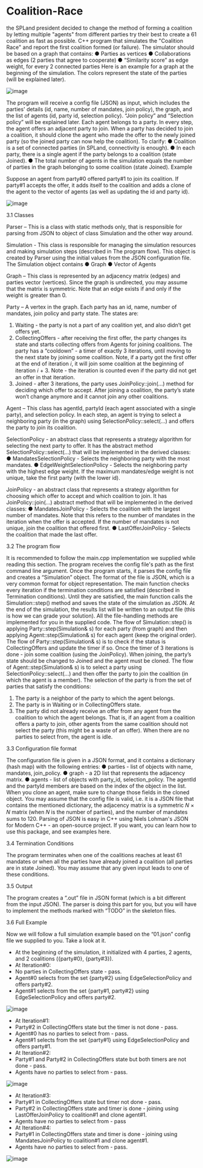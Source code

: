 # Coalition-Race

the SPLand president decided to change the method of forming a coalition by
letting multiple "agents" from different parties try their best to create a 61 coalition as fast as
possible.
C++ program that simulates the "Coalition Race" and report
the first coalition formed (or failure).
The simulator should be based on a graph that contains:
● Parties as vertices
● Collaborations as edges (2 parties that agree to cooperate)
● “Similarity score” as edge weight, for every 2 connected parties
Here is an example for a graph at the beginning of the simulation. The colors represent the
state of the parties (will be explained later).

![image](https://user-images.githubusercontent.com/94444014/220151391-305e2caf-e3d4-4022-a6d6-d606b06258c4.png)


The program will receive a config file (JSON) as input, which includes the parties' details (id,
name, number of mandates, join policy), the graph, and the list of agents (id, party id, selection
policy). “Join policy” and “Selection policy” will be explained later.
Each agent belongs to a party. In every step, the agent offers an adjacent party to join. When a
party has decided to join a coalition, it should clone the agent who made the offer to the
newly joined party (so the joined party can now help the coalition).
To clarify:
● Coalition is a set of connected parties (in SPLand, connectivity is enough).
● In each party, there is a single agent if the party belongs to a coalition (state Joined).
● The total number of agents in the simulation equals the number of parties in the graph
belonging to some coalition (state Joined).
Example

Suppose an agent from party#0 offered party#1 to join its coalition.
If party#1 accepts the offer, it adds itself to the coalition and adds a clone of the agent to the
vector of agents (as well as updating the id and party id).

![image](https://user-images.githubusercontent.com/94444014/220151515-04d2ad23-54e1-4ac0-8207-796732d123cf.png)


3.1 Classes

Parser – This is a class with static methods only, that is responsible for parsing from JSON to
object of class Simulation and the other way around.

Simulation - This class is responsible for managing the simulation resources and making
simulation steps (described in The program flow). This object is created by Parser using the
initial values from the JSON configuration file. The Simulation object contains
● Graph
● Vector of Agents

Graph – This class is represented by an adjacency matrix (edges) and parties vector
(vertices). Since the graph is undirected, you may assume that the matrix is symmetric.
Note that an edge exists if and only if the weight is greater than 0.

Party – A vertex in the graph. Each party has an id, name, number of mandates, join policy
and party state. The states are:
1. Waiting - the party is not a part of any coalition yet, and also didn’t get offers yet.
2. CollectingOffers - after receiving the first offer, the party changes its state and starts
collecting offers from Agents for joining coalitions.
The party has a “cooldown” - a timer of exactly 3 iterations, until moving to the next
state by joining some coalition. Note, if a party got the first offer at the end of iteration 𝑖,
it will join some coalition at the beginning of iteration 𝑖 + 3.
Note - the iteration is counted even if the party did not get an offer in that iteration.
3. Joined - after 3 iterations, the party uses JoinPolicy::join(...) method for deciding which
offer to accept. After joining a coalition, the party’s state won’t change anymore and it
cannot join any other coalitions.

Agent – This class has agentId, partyId (each agent associated with a single party), and
selection policy. In each step, an agent is trying to select a neighboring party (in the graph)
using SelectionPolicy::select(...) and offers the party to join its coalition.

SelectionPolicy - an abstract class that represents a strategy algorithm for selecting the next
party to offer. It has the abstract method SelectionPolicy::select(...) that will be implemented in
the derived classes:
● MandatesSelectionPolicy - Selects the neighboring party with the most mandates.
● EdgeWeightSelectionPolicy - Selects the neighboring party with the highest edge
weight.
If the maximum mandates/edge weight is not unique, take the first party (with the lower id).

JoinPolicy - an abstract class that represents a strategy algorithm for choosing which offer to
accept and which coalition to join. It has JoinPolicy::join(...) abstract method that will be
implemented in the derived classes:
● MandatesJoinPolicy - Selects the coalition with the largest number of mandates.
Note that this refers to the number of mandates in the iteration when the offer is
accepted. If the number of mandates is not unique, join the coalition that offered first.
● LastOfferJoinPolicy - Selects the coalition that made the last offer.


3.2 The program flow

It is recommended to follow the main.cpp implementation we supplied while reading this section.
The program receives the config file's path as the first command line argument. Once the
program starts, it parses the config file and creates a “Simulation” object.
The format of the file is JSON, which is a very common format for object representation.
The main function checks every iteration if the termination conditions are satisfied (described
in Termination conditions). Until they are satisfied, the main function calls the Simulation::step()
method and saves the state of the simulation as JSON. At the end of the simulation, the
results list will be written to an output file (this is how we can grade your solution).
All the file-handling methods are implemented for you in the supplied code.
The flow of Simulation::step() is applying Party::step(Simulation& s) for each party (from graph)
and then applying Agent::step(Simulation& s) for each agent (keep the original order).
The flow of Party::step(Simulation& s) is to check if the status is CollectingOffers and update
the timer if so. Once the timer of 3 iterations is done - join some coalition (using the
JoinPolicy). When joining, the party’s state should be changed to Joined and the agent must
be cloned.
The flow of Agent::step(Simulation& s) is to select a party using SelectionPolicy::select(...) and
then offer the party to join the coalition (in which the agent is a member).
The selection of the party is from the set of parties that satisfy the conditions:
1. The party is a neighbor of the party to which the agent belongs.
2. The party is in Waiting or in CollectingOffers state.
3. The party did not already receive an offer from any agent from the coalition to which
the agent belongs. That is, if an agent from a coalition offers a party to join, other
agents from the same coalition should not select the party (this might be a waste of an
offer).
When there are no parties to select from, the agent is idle.

3.3 Configuration file format

The configuration file is given in a JSON format, and it contains a dictionary (hash map) with
the following entries:
● parties - list of objects with name, mandates, join_policy.
● graph - a 2D list that represents the adjacency matrix.
● agents - list of objects with party_id, selection_policy.
The agentId and the partyId members are based on the index of the object in the list. When
you clone an agent, make sure to change those fields in the cloned object.
You may assume that the config file is valid, i.e. it is a JSON file that contains the mentioned
dictionary, the adjacency matrix is a symmetric 𝑁 × 𝑁 matrix (when 𝑁 is the number of
parties), and the number of mandates sums to 120.
Parsing of JSON is easy in C++ using Niels Lohman's JSON for Modern C++ - an open-source
project. If you want, you can learn how to use this package, and see examples here.

3.4 Termination Conditions

The program terminates when one of the coalitions reaches at least 61 mandates or when all
the parties have already joined a coalition (all parties are in state Joined).
You may assume that any given input leads to one of these conditions.

3.5 Output

The program creates a “.out” file in JSON format (which is a bit different from the input JSON).
The parser is doing this part for you, but you will have to implement the methods marked with
“TODO” in the skeleton files.

3.6 Full Example

Now we will follow a full simulation example based on the “01.json” config file we supplied to
you. Take a look at it.
- At the beginning of the simulation, it initialized with 4 parties, 2 agents, and 2 coalitions
({party#0}, {party#3}).
- At Iteration#0:
- No parties in CollectingOffers state - pass.
- Agent#0 selects from the set {party#2} using EdgeSelectionPolicy and offers party#2.
- Agent#1 selects from the set {party#1, party#2} using EdgeSelectionPolicy and offers
party#2.

![image](https://user-images.githubusercontent.com/94444014/220149732-8913451f-0f08-44ba-b635-139382eee530.png)

- At Iteration#1:
- Party#2 in CollectingOffers state but the timer is not done - pass.
- Agent#0 has no parties to select from - pass.
- Agent#1 selects from the set {party#1} using EdgeSelectionPolicy and offers party#1.
- At Iteration#2:
- Party#1 and Party#2 in CollectingOffers state but both timers are not done - pass.
- Agents have no parties to select from - pass.

![image](https://user-images.githubusercontent.com/94444014/220149894-7cbeaaa9-8082-4965-9a6f-4a84089dcb45.png)

- At Iteration#3:
- Party#1 in CollectingOffers state but timer not done - pass.
- Party#2 in CollectingOffers state and timer is done - joining using LastOfferJoinPolicy
to coalition#1 and clone agent#1.
- Agents have no parties to select from - pass
- At Iteration#4:
- Party#1 in CollectingOffers state and timer is done - joining using
MandatesJoinPolicy to coalition#1 and clone agent#1.
- Agents have no parties to select from - pass.

![image](https://user-images.githubusercontent.com/94444014/220149969-d604273c-695c-44ef-aa8b-a1310c509c6f.png)
